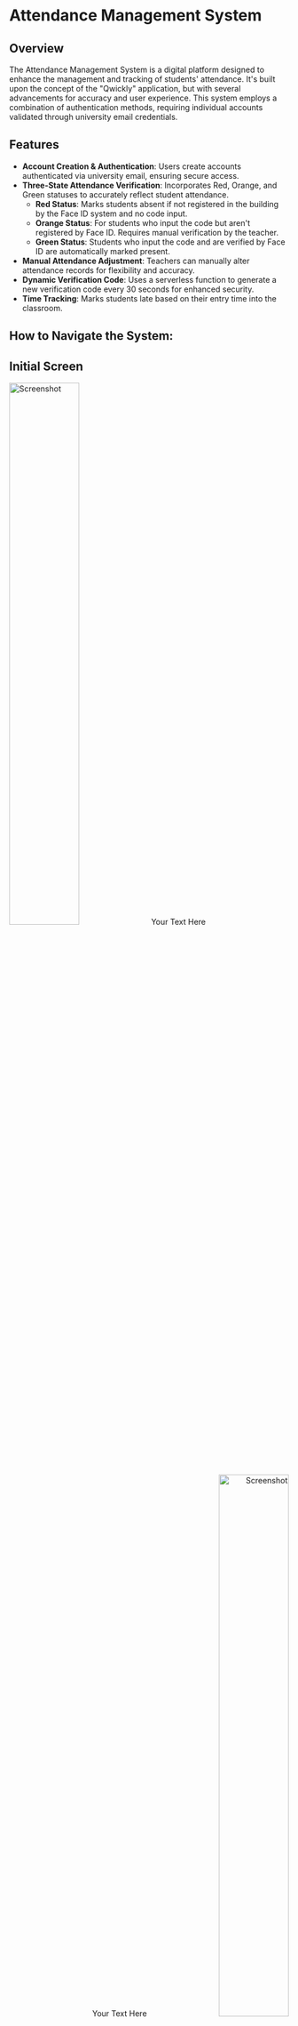 # Attendance Management System

## Overview

The Attendance Management System is a digital platform designed to enhance the management and tracking of students' attendance. It's built upon the concept of the "Qwickly" application, but with several advancements for accuracy and user experience. This system employs a combination of authentication methods, requiring individual accounts validated through university email credentials.

## Features

- **Account Creation & Authentication**: Users create accounts authenticated via university email, ensuring secure access.
- **Three-State Attendance Verification**: Incorporates Red, Orange, and Green statuses to accurately reflect student attendance.
  - **Red Status**: Marks students absent if not registered in the building by the Face ID system and no code input.
  - **Orange Status**: For students who input the code but aren't registered by Face ID. Requires manual verification by the teacher.
  - **Green Status**: Students who input the code and are verified by Face ID are automatically marked present.
- **Manual Attendance Adjustment**: Teachers can manually alter attendance records for flexibility and accuracy.
- **Dynamic Verification Code**: Uses a serverless function to generate a new verification code every 30 seconds for enhanced security.
- **Time Tracking**: Marks students late based on their entry time into the classroom.


## How to Navigate the System:

## Initial Screen

<p align="left">
  <img src="https://github.com/rorosaga/Classlink/assets/133862511/c1df9948-70c9-40b8-94c6-7c1f530f7c0e" alt="Screenshot" width="50%">
  <td valign="middle">Your Text Here</td>
</p>

<p align="right">
  <span>Your Text Here</span>
  <img src="https://github.com/rorosaga/Classlink/assets/133862511/32d44463-d570-47f1-98fe-ea10bf551c22" alt="Screenshot" width="50%">
</p>

<p align="left">
  <img width="50%" alt="Screenshot 2023-12-02 at 16 15 09" src="https://github.com/rorosaga/Classlink/assets/133862511/ce815f88-0b4a-4739-a686-0a952c86e816">
  <span>Your Text Here</span>
</p>

<p align="right">
  <span>Your Text Here</span>
  <img width="50%" alt="Screenshot 2023-12-02 at 16 15 20" src="https://github.com/rorosaga/Classlink/assets/133862511/dec8a74f-8e33-43e4-9cbc-5239556ef250">
</p>


<p align="left">
  <img width="50%" alt="Screenshot 2023-12-02 at 16 15 34" src="https://github.com/rorosaga/Classlink/assets/133862511/b78ff57f-f35a-4572-b42f-c733522d3c07">
  <span>Your Text Here</span>
</p>

<p align="right">
  <span>Your Text Here</span>
  <img width="50%" alt="Screenshot 2023-12-02 at 16 17 36" src="https://github.com/rorosaga/Classlink/assets/133862511/45c551ac-62e8-4e27-9b61-e02aa260ae42">
</p>


<p align="left">
  <img width="50%" alt="Screenshot 2023-12-02 at 16 17 42" src="https://github.com/rorosaga/Classlink/assets/133862511/c540859e-273c-4c79-866e-7414d636fe7d">
  <span>Your Text Here</span>
</p>

<p align="right">
  <span>Your Text Here</span>
  <img width="50%" alt="Screenshot 2023-12-02 at 16 17 55" src="https://github.com/rorosaga/Classlink/assets/133862511/222e27c1-7217-478e-a6f5-04f34efecbcc">
</p>

<p align="left">
  <img width="50%" alt="Screenshot 2023-12-02 at 16 18 09" src="https://github.com/rorosaga/Classlink/assets/133862511/f9c52dd1-f500-47c6-88af-850f991390a8">
  <span>Your Text Here</span>
</p>

<p align="right">
  <span>Your Text Here</span>
  <img width="50%" alt="Screenshot 2023-12-02 at 16 18 13" src="https://github.com/rorosaga/Classlink/assets/133862511/88d232f7-7bba-4381-9892-27f7aa0ed987">
</p>
<p align="left">
  <img width="50%" alt="Screenshot 2023-12-02 at 16 18 18" src="https://github.com/rorosaga/Classlink/assets/133862511/d823b01f-2c69-46fb-beac-e2f0ecb6d525">
  <span>Your Text Here</span>
</p>

<p align="right">
  <span>Your Text Here</span>
  <img width="50%" alt="Screenshot 2023-12-02 at 16 18 27" src="https://github.com/rorosaga/Classlink/assets/133862511/f4d38308-5c13-4f8a-b088-24ace9e4e351">
</p>
<p align="left">
<img width="50%" alt="Screenshot 2023-12-02 at 16 18 34" src="https://github.com/rorosaga/Classlink/assets/133862511/5ce32413-2d12-4286-9a96-16ba8a793548">
  <span>Your Text Here</span>
</p>

<p align="right">
  <span>Your Text Here</span>
<img width="50%" alt="Screenshot 2023-12-02 at 16 18 38" src="https://github.com/rorosaga/Classlink/assets/133862511/78d529b8-9589-47df-857b-b94f6cdabf1f"></p>






## Acknowledgments

- Credits to the original "Qwickly" application for inspiration.
- Thanks to all contributors who have invested their time in improving this project.
